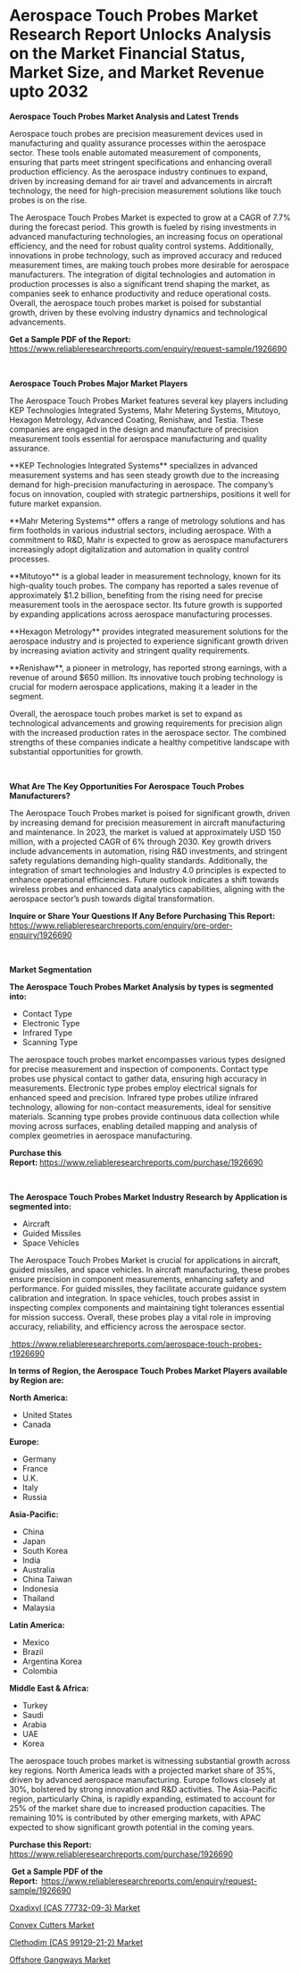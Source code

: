 <p><h1>Aerospace Touch Probes Market Research Report Unlocks Analysis on the Market Financial Status, Market Size, and Market Revenue upto 2032</h1></p><p><strong>Aerospace Touch Probes Market Analysis and Latest Trends</strong></p>
<p><p>Aerospace touch probes are precision measurement devices used in manufacturing and quality assurance processes within the aerospace sector. These tools enable automated measurement of components, ensuring that parts meet stringent specifications and enhancing overall production efficiency. As the aerospace industry continues to expand, driven by increasing demand for air travel and advancements in aircraft technology, the need for high-precision measurement solutions like touch probes is on the rise.</p><p>The Aerospace Touch Probes Market is expected to grow at a CAGR of 7.7% during the forecast period. This growth is fueled by rising investments in advanced manufacturing technologies, an increasing focus on operational efficiency, and the need for robust quality control systems. Additionally, innovations in probe technology, such as improved accuracy and reduced measurement times, are making touch probes more desirable for aerospace manufacturers. The integration of digital technologies and automation in production processes is also a significant trend shaping the market, as companies seek to enhance productivity and reduce operational costs. Overall, the aerospace touch probes market is poised for substantial growth, driven by these evolving industry dynamics and technological advancements.</p></p>
<p><strong>Get a Sample PDF of the Report:&nbsp;</strong> <a href="https://www.reliableresearchreports.com/enquiry/request-sample/1926690?utm_campaign=11&utm_medium=2&utm_source=Github&utm_content=ia&utm_term=15012025&utm_id=aerospace-touch-probes">https://www.reliableresearchreports.com/enquiry/request-sample/1926690</a></p>
<p>&nbsp;</p>
<p><strong>Aerospace Touch Probes Major Market Players</strong></p>
<p><p>The Aerospace Touch Probes Market features several key players including KEP Technologies Integrated Systems, Mahr Metering Systems, Mitutoyo, Hexagon Metrology, Advanced Coating, Renishaw, and Testia. These companies are engaged in the design and manufacture of precision measurement tools essential for aerospace manufacturing and quality assurance.</p><p>**KEP Technologies Integrated Systems** specializes in advanced measurement systems and has seen steady growth due to the increasing demand for high-precision manufacturing in aerospace. The company’s focus on innovation, coupled with strategic partnerships, positions it well for future market expansion.</p><p>**Mahr Metering Systems** offers a range of metrology solutions and has firm footholds in various industrial sectors, including aerospace. With a commitment to R&D, Mahr is expected to grow as aerospace manufacturers increasingly adopt digitalization and automation in quality control processes.</p><p>**Mitutoyo** is a global leader in measurement technology, known for its high-quality touch probes. The company has reported a sales revenue of approximately $1.2 billion, benefiting from the rising need for precise measurement tools in the aerospace sector. Its future growth is supported by expanding applications across aerospace manufacturing processes.</p><p>**Hexagon Metrology** provides integrated measurement solutions for the aerospace industry and is projected to experience significant growth driven by increasing aviation activity and stringent quality requirements.</p><p>**Renishaw**, a pioneer in metrology, has reported strong earnings, with a revenue of around $650 million. Its innovative touch probing technology is crucial for modern aerospace applications, making it a leader in the segment.</p><p>Overall, the aerospace touch probes market is set to expand as technological advancements and growing requirements for precision align with the increased production rates in the aerospace sector. The combined strengths of these companies indicate a healthy competitive landscape with substantial opportunities for growth.</p></p>
<p>&nbsp;</p>
<p><strong>What Are The Key Opportunities For Aerospace Touch Probes Manufacturers?</strong></p>
<p><p>The Aerospace Touch Probes market is poised for significant growth, driven by increasing demand for precision measurement in aircraft manufacturing and maintenance. In 2023, the market is valued at approximately USD 150 million, with a projected CAGR of 6% through 2030. Key growth drivers include advancements in automation, rising R&D investments, and stringent safety regulations demanding high-quality standards. Additionally, the integration of smart technologies and Industry 4.0 principles is expected to enhance operational efficiencies. Future outlook indicates a shift towards wireless probes and enhanced data analytics capabilities, aligning with the aerospace sector’s push towards digital transformation.</p></p>
<p><strong>Inquire or Share Your Questions If Any Before Purchasing This Report:</strong> <a href="https://www.reliableresearchreports.com/enquiry/pre-order-enquiry/1926690?utm_campaign=11&utm_medium=2&utm_source=Github&utm_content=ia&utm_term=15012025&utm_id=aerospace-touch-probes">https://www.reliableresearchreports.com/enquiry/pre-order-enquiry/1926690</a></p>
<p>&nbsp;</p>
<p><strong>Market Segmentation</strong></p>
<p><strong>The Aerospace Touch Probes Market Analysis by types is segmented into:</strong></p>
<p><ul><li>Contact Type</li><li>Electronic Type</li><li>Infrared Type</li><li>Scanning Type</li></ul></p>
<p><p>The aerospace touch probes market encompasses various types designed for precise measurement and inspection of components. Contact type probes use physical contact to gather data, ensuring high accuracy in measurements. Electronic type probes employ electrical signals for enhanced speed and precision. Infrared type probes utilize infrared technology, allowing for non-contact measurements, ideal for sensitive materials. Scanning type probes provide continuous data collection while moving across surfaces, enabling detailed mapping and analysis of complex geometries in aerospace manufacturing.</p></p>
<p><strong>Purchase this Report:&nbsp;</strong><a href="https://www.reliableresearchreports.com/purchase/1926690?utm_campaign=11&utm_medium=2&utm_source=Github&utm_content=ia&utm_term=15012025&utm_id=aerospace-touch-probes">https://www.reliableresearchreports.com/purchase/1926690</a></p>
<p>&nbsp;</p>
<p><strong>The Aerospace Touch Probes Market Industry Research by Application is segmented into:</strong></p>
<p><ul><li>Aircraft</li><li>Guided Missiles</li><li>Space Vehicles</li></ul></p>
<p><p>The Aerospace Touch Probes Market is crucial for applications in aircraft, guided missiles, and space vehicles. In aircraft manufacturing, these probes ensure precision in component measurements, enhancing safety and performance. For guided missiles, they facilitate accurate guidance system calibration and integration. In space vehicles, touch probes assist in inspecting complex components and maintaining tight tolerances essential for mission success. Overall, these probes play a vital role in improving accuracy, reliability, and efficiency across the aerospace sector.</p></p>
<p><a href="https://www.reliableresearchreports.com/aerospace-touch-probes-r1926690?utm_campaign=11&utm_medium=2&utm_source=Github&utm_content=ia&utm_term=15012025&utm_id=aerospace-touch-probes">&nbsp;https://www.reliableresearchreports.com/aerospace-touch-probes-r1926690</a></p>
<p><strong>In terms of Region, the Aerospace Touch Probes Market Players available by Region are:</strong></p>
<p>
    <p> <strong> North America: </strong>
        <ul>
            <li>United States</li>
            <li>Canada</li>
        </ul>
        </p> 
    <p> <strong> Europe: </strong>
        <ul>
            <li>Germany</li>
            <li>France</li>
            <li>U.K.</li>
            <li>Italy</li>
            <li>Russia</li>
        </ul>
        </p> 
    <p> <strong> Asia-Pacific: </strong>
        <ul>
            <li>China</li>
            <li>Japan</li>
            <li>South Korea</li>
            <li>India</li>
            <li>Australia</li>
            <li>China Taiwan</li>
            <li>Indonesia</li>
            <li>Thailand</li>
            <li>Malaysia</li>
        </ul>
        </p> 
    <p> <strong> Latin America: </strong>
        <ul>
            <li>Mexico</li>
            <li>Brazil</li>
            <li>Argentina Korea</li>
            <li>Colombia</li>
        </ul>
        </p> 
    <p> <strong> Middle East & Africa: </strong>
        <ul>
            <li>Turkey</li>
            <li>Saudi</li>
            <li>Arabia</li>
            <li>UAE</li>
            <li>Korea</li>
        </ul>
    </p>
    </p>
<p><p>The aerospace touch probes market is witnessing substantial growth across key regions. North America leads with a projected market share of 35%, driven by advanced aerospace manufacturing. Europe follows closely at 30%, bolstered by strong innovation and R&D activities. The Asia-Pacific region, particularly China, is rapidly expanding, estimated to account for 25% of the market share due to increased production capacities. The remaining 10% is contributed by other emerging markets, with APAC expected to show significant growth potential in the coming years.</p></p>
<p><strong>Purchase this Report: </strong><a href="https://www.reliableresearchreports.com/purchase/1926690?utm_campaign=11&utm_medium=2&utm_source=Github&utm_content=ia&utm_term=15012025&utm_id=aerospace-touch-probes">https://www.reliableresearchreports.com/purchase/1926690</a></p>
<p>&nbsp;<strong>Get a Sample PDF of the Report:&nbsp;&nbsp;</strong><a href="https://www.reliableresearchreports.com/enquiry/request-sample/1926690?utm_campaign=11&utm_medium=2&utm_source=Github&utm_content=ia&utm_term=15012025&utm_id=aerospace-touch-probes">https://www.reliableresearchreports.com/enquiry/request-sample/1926690</a></p>
<p><strong></strong></p>
<p><p><a href="https://github.com/gukenneth26571/Market-Research-Report-List-1/blob/main/oxadixyl-cas-77732-09-3-market.md?utm_campaign=11&utm_medium=2&utm_source=Github&utm_content=ia&utm_term=15012025&utm_id=aerospace-touch-probes">Oxadixyl (CAS 77732-09-3) Market</a></p><p><a href="https://github.com/triattwood9919/Market-Research-Report-List-1/blob/main/convex-cutters-market.md?utm_campaign=11&utm_medium=2&utm_source=Github&utm_content=ia&utm_term=15012025&utm_id=aerospace-touch-probes">Convex Cutters Market</a></p><p><a href="https://github.com/ChiragRp1/Market-Research-Report-List-7/blob/main/clethodim-cas-99129-21-2-market.md?utm_campaign=11&utm_medium=2&utm_source=Github&utm_content=ia&utm_term=15012025&utm_id=aerospace-touch-probes">Clethodim (CAS 99129-21-2) Market</a></p><p><a href="https://github.com/stillsfloria19981/Market-Research-Report-List-1/blob/main/offshore-gangways-market.md?utm_campaign=11&utm_medium=2&utm_source=Github&utm_content=ia&utm_term=15012025&utm_id=aerospace-touch-probes">Offshore Gangways Market</a></p></p>